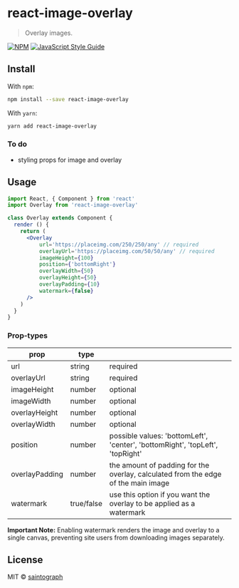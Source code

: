 # react-image-overlay

> Overlay images.

[![NPM](https://img.shields.io/npm/v/react-image-overlay.svg)](https://www.npmjs.com/package/react-image-overlay) [![JavaScript Style Guide](https://img.shields.io/badge/code_style-standard-brightgreen.svg)](https://standardjs.com)

## Install

With `npm`:

```bash
npm install --save react-image-overlay
```

With `yarn`:

```bash
yarn add react-image-overlay
```

### To do
* styling props for image and overlay

## Usage

```jsx
import React, { Component } from 'react'
import Overlay from 'react-image-overlay'

class Overlay extends Component {
  render () {
    return (
      <Overlay 
          url='https://placeimg.com/250/250/any' // required
          overlayUrl='https://placeimg.com/50/50/any' // required
          imageHeight={100}
          position={'bottomRight'}
          overlayWidth={50}
          overlayHeight={50}
          overlayPadding={10}
          watermark={false}
      />
    )
  }
}
```

### Prop-types

| prop  |  type |   |
|---|---|---|
| url  | string  | required  |
|  overlayUrl |  string | required  |
| imageHeight  | number  |  optional |
| imageWidth  | number  |  optional |
| overlayHeight  | number  |  optional |
| overlayWidth  | number  |  optional |
| position  | number  |  possible values: 'bottomLeft', 'center', 'bottomRight', 'topLeft', 'topRight' |
| overlayPadding  | number  |  the amount of padding for the overlay, calculated from the edge of the main image |
| watermark  | true/false  |  use this option if you want the overlay to be applied as a watermark |

**Important Note:** Enabling watermark renders the image and overlay to a single canvas, preventing site users from downloading images separately.

## License

MIT © [saintograph](https://github.com/saintograph)
